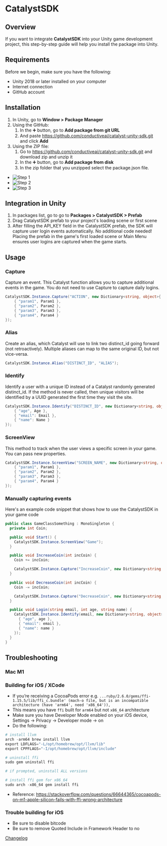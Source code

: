 # CatalystSDK

## Overview

If you want to integrate **CatalystSDK** into your Unity game development project, this step-by-step guide will help you install the package into Unity.

## Requirements

Before we begin, make sure you have the following:

- Unity 2018 or later installed on your computer
- Internet connection
- GitHub account

## Installation

1. In Unity, go to **Window > Package Manager**  
2. Using the GitHub:
    1. In the ➕ button, go to **Add package from git URL**
    2. And paste <https://github.com/conductiveai/catalyst-unity-sdk.git> and click **Add**
3. Using the ZIP file:
    1. Go to <https://github.com/conductiveai/catalyst-unity-sdk.git> and download zip and unzip it
    2. In the ➕ button, go to **Add package from disk**
    3. In the zip folder that you unzipped select the package.json file.

- ![Step 1](./.github/step1.png)
- ![Step 2](./.github/step2.png)
- ![Step 3](./.github/step3.png)

## Integration in Unity

1. In packages list, go to go to **Packages > CatalystSDK > Prefab**
2. Drag CatalystSDK prefab to your project's loading scene or first scene
3. After filling the API_KEY field in the CatalystSDK prefab, the SDK will capture user login events automatically. No additional code needed! Placing the prefab in the game's first loaded scene or Main Menu ensures user logins are captured when the game starts.

## Usage

### Capture
  
Capture an event. This Catalyst function allows you to capture additional events in the game. You do not need to use Capture to capture daily logins.

```c#
CatalystSDK.Instance.Capture("ACTION", new Dictionary<string, object>{
    { "param1", Param1 },
    { "param2", Param2 },
    { "param3", Param3 },
    { "param4", Param4 }
});
```

### Alias

Create an alias, which Catalyst will use to link two distinct_id going forward (not retroactively). Multiple aliases can map to the same original ID, but not vice-versa.

```c#
CatalystSDK.Instance.Alias("DISTINCT_ID", "ALIAS");
```

### Identify

Identify a user with a unique ID instead of a Catalyst randomly generated distinct_id. If the method is never called, then unique visitors will be identified by a UUID generated the first time they visit the site.

```c#
CatalystSDK.Instance.Identify("DISTINCT_ID", new Dictionary<string, object>{
    { "age", Age },
    { "email": Email },
    { "name": Name }
});
```

### ScreenView
  
This method to track when the user views a specific screen in your game. You can pass new properties.

```c#
CatalystSDK.Instance.ScreenView("SCREEN_NAME", new Dictionary<string, object>{
    { "param1", Param1 },
    { "param2", Param2 },
    { "param3", Param3 },
    { "param4", Param4 }
});
```

### Manually capturing events

Here's an example code snippet that shows how to use the CatalystSDK in your game code

```c#
public class GameClassSomething : MonoSingleton {
  private int Coin;

  public void Start() {
    CatalystSDK.Instance.ScreenView("Game");
  }

  public void IncreaseCoin(int incCoin) {
    Coin += incCoin;

    CatalystSDK.Instance.Capture("IncreaseCoin", new Dictionary<string, object>{{ "coins", Coin }});
  }

  public void DecreaseCoin(int incCoin) {
    Coin -= incCoin;

    CatalystSDK.Instance.Capture("DecreaseCoin", new Dictionary<string, object>{{ "coins", Coin }});
  }

  public void Login(string email, int age, string name) {
    CatalystSDK.Instance.Identify(email, new Dictionary<string, object>{
      { "age", age },
      { "email": email },
      { "name": name }
    });
  }
}
```

## Troubleshooting

### Mac M1

### ************************************************Building for iOS / XCode************************************************

- If you’re receiving a CocoaPods error e.g. `...ruby/2.6.0/gems/ffi-1.15.5/lib/ffi_c.bundle' (mach-o file, but is an incompatible architecture (have 'arm64', need 'x86_64')),`
- This means you have `ffi` built for `arm64` but not `x86_64` architecture
- Make sure you have Developer Mode enabled on your iOS device, Settings → Privacy → Developer mode → on
- Do the following:

```python
# install llvm
arch -arm64 brew install llvm
export LDFLAGS="-L/opt/homebrew/opt/llvm/lib"
export CPPFLAGS="-I/opt/homebrew/opt/llvm/include"

# uninstall ffi
sudo gem uninstall ffi

# if prompted, uninstall ALL versions

# install ffi gem for x86_64
sudo arch -x86_64 gem install ffi
```

- Reference: <https://stackoverflow.com/questions/66644365/cocoapods-on-m1-apple-silicon-fails-with-ffi-wrong-architecture>

### Trouble building for iOS

- Be sure to disable bitcode
- Be sure to remove Quoted Include in Framework Header to no

[Changelog](CHANGELOG.md)
